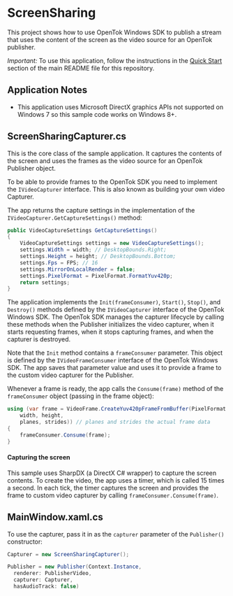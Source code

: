 ScreenSharing
=============

This project shows how to use OpenTok Windows SDK to publish a stream that uses
the content of the screen as the video source for an OpenTok publisher.

*Important:* To use this application, follow the instructions in the
[Quick Start](../README.md#quick-start) section of the main README file
for this repository.

Application Notes
-----------------
  * This application uses Microsoft DirectX graphics APIs not supported on
    Windows 7 so this sample code works on Windows 8+.

ScreenSharingCapturer.cs
------------------------

This is the core class of the sample application. It captures the contents of the
screen and uses the frames as the video source for an OpenTok Publisher object.

To be able to provide frames to the OpenTok SDK you need to implement the
`IVideoCapturer` interface. This is also known as building your own video Capturer.

The app returns the capture settings in the implementation of the
`IVideoCapturer.GetCaptureSettings()` method:

```csharp
public VideoCaptureSettings GetCaptureSettings()
{
    VideoCaptureSettings settings = new VideoCaptureSettings();
    settings.Width = width; // DesktopBounds.Right;
    settings.Height = height; // DesktopBounds.Bottom;
    settings.Fps = FPS; // 16
    settings.MirrorOnLocalRender = false;
    settings.PixelFormat = PixelFormat.FormatYuv420p;
    return settings;
}
```

The application implements the `Init(frameConsumer)`, `Start()`, `Stop()`, and `Destroy()` methods
defined by the `IVideoCapturer` interface of the OpenTok Windows SDK. The OpenTok SDK manages the
capturer lifecycle by calling these methods when the Publisher initializes the video capturer,
when it starts requesting frames, when it stops capturing frames, and when the capturer is
destroyed.

Note that the `Init` method contains a `frameConsumer` parameter. This object is defined by the
`IVideoFrameConsumer` interface of the OpenTok Windows SDK. The app saves that parameter value and
uses it to provide a frame to the custom video capturer for the Publisher.

Whenever a frame is ready, the app calls the `Consume(frame)` method of the `frameConsumer`
object (passing in the frame object):

```csharp
using (var frame = VideoFrame.CreateYuv420pFrameFromBuffer(PixelFormat.FormatArgb32,
    width, height,
    planes, strides)) // planes and strides the actual frame data
{
    frameConsumer.Consume(frame);
}
```

#### Capturing the screen

This sample uses SharpDX (a DirectX C# wrapper) to capture the screen contents. To create
the video, the app uses a timer, which is called 15 times a second. In each tick, the timer
captures the screen and provides the frame to custom video capturer by calling
`frameConsumer.Consume(frame)`.

MainWindow.xaml.cs
------------------

To use the capturer, pass it in as the `capturer` parameter of the `Publisher()` constructor:

```csharp
Capturer = new ScreenSharingCapturer();

Publisher = new Publisher(Context.Instance, 
  renderer: PublisherVideo,
  capturer: Capturer,
  hasAudioTrack: false)
```
